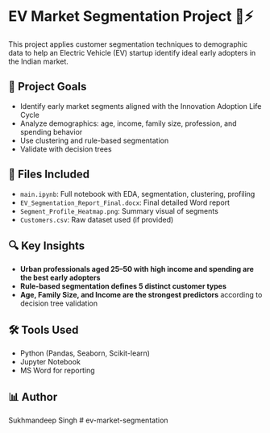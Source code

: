 # EV Market Segmentation Project 🚗⚡

This project applies customer segmentation techniques to demographic data to help an Electric Vehicle (EV) startup identify ideal early adopters in the Indian market.

## 📌 Project Goals
- Identify early market segments aligned with the Innovation Adoption Life Cycle
- Analyze demographics: age, income, family size, profession, and spending behavior
- Use clustering and rule-based segmentation
- Validate with decision trees

## 📁 Files Included
- `main.ipynb`: Full notebook with EDA, segmentation, clustering, profiling
- `EV_Segmentation_Report_Final.docx`: Final detailed Word report
- `Segment_Profile_Heatmap.png`: Summary visual of segments
- `Customers.csv`: Raw dataset used (if provided)

## 🔍 Key Insights
- **Urban professionals aged 25–50 with high income and spending are the best early adopters**
- **Rule-based segmentation defines 5 distinct customer types**
- **Age, Family Size, and Income are the strongest predictors** according to decision tree validation

## 🛠 Tools Used
- Python (Pandas, Seaborn, Scikit-learn)
- Jupyter Notebook
- MS Word for reporting

## 📊 Author
Sukhmandeep Singh
#   e v - m a r k e t - s e g m e n t a t i o n  
 